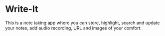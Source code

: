 # Write-It
This is a note taking app where you can store, highlight, search and update your notes, add audio recording, URL and images of your comfort.
